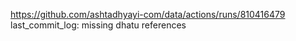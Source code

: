 https://github.com/ashtadhyayi-com/data/actions/runs/810416479
last_commit_log: missing dhatu references